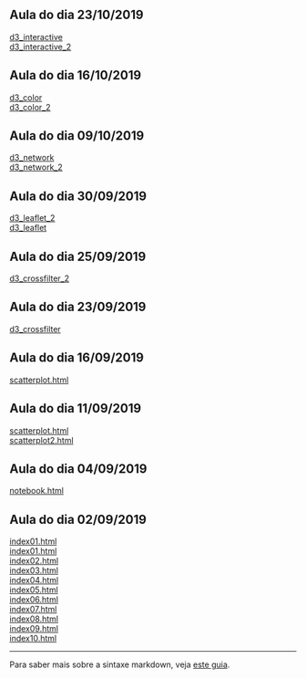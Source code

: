 
## Aula do dia 23/10/2019

[d3_interactive](d3_interactive/index.html)<br>
[d3_interactive_2](d3_interactive_2/index.html)<br>

## Aula do dia 16/10/2019

[d3_color](d3_color/index.html)<br>
[d3_color_2](d3_color_2/index.html)<br>


## Aula do dia 09/10/2019
[d3_network](d3_network/index.html)<br>
[d3_network_2](d3_network_2/index.html)<br>

## Aula do dia 30/09/2019

[d3_leaflet_2](d3_leaflet_2/index.html)<br> 
[d3_leaflet](d3_leaflet/index.html)<br> 


## Aula do dia 25/09/2019

[d3_crossfilter_2](d3_crossfilter_2/index.html)<br> 


## Aula do dia 23/09/2019

[d3_crossfilter](d3_crossfilter/index.html)<br>
## Aula do dia 16/09/2019

[scatterplot.html](d3_update/scatterplot.html)<br>

## Aula do dia 11/09/2019 

[scatterplot.html](d3_scale/scatterplot.html)<br>
[scatterplot2.html](d3_scale/scatterplot2.html)<br>


## Aula do dia 04/09/2019

[notebook.html](d3_intro/notebook.html)<br>

## Aula do dia 02/09/2019
[index01.html](basic/index01.html)<br>
[index01.html](basic/index01.html)<br>
[index02.html](basic/index02.html)<br>
[index03.html](basic/index03.html)<br>
[index04.html](basic/index04.html)<br>
[index05.html](basic/index05.html)<br>
[index06.html](basic/index06.html)<br>
[index07.html](basic/index07.html)<br>
[index08.html](basic/index08.html)<br>
[index09.html](basic/index09.html)<br>
[index10.html](basic/index10.html)<br>


---

Para saber mais sobre a sintaxe markdown, veja [este guia](https://guides.github.com/features/mastering-markdown/).
